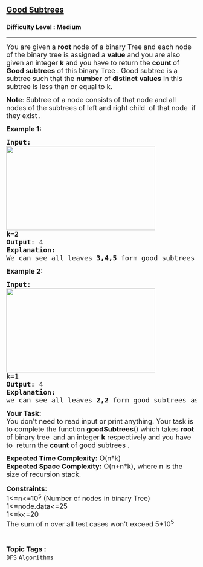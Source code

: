 <h2><a href="https://practice.geeksforgeeks.org/problems/df12afc57250e7f6fc101aa9c272343184fe9859/1">Good Subtrees</a></h2><h3>Difficulty Level : Medium</h3><hr><div class="problems_problem_content__Xm_eO"><p><span style="font-size:18px">You are given a <strong>root</strong> node of a binary Tree and each node of the binary tree is assigned a <strong>value</strong> and you&nbsp;are also given an integer <strong>k</strong> and you have to return the <strong>count </strong>of <strong>Good subtrees</strong> of this binary Tree . Good subtree is a subtree such that the <strong>number</strong> of <strong>distinct</strong>&nbsp;<strong>values</strong>&nbsp;in this subtree is less than or equal to k.</span></p>

<p><span style="font-size:18px"><strong>Note</strong>: Subtree of a node consists of that node and all nodes of the subtrees of left and right child&nbsp;&nbsp;of that&nbsp;node&nbsp;&nbsp;if they exist .</span></p>

<p><strong><span style="font-size:18px">Example 1:</span></strong></p>

<pre><span style="font-size:18px"><strong>Input:</strong>
<img alt="" src="https://media.geeksforgeeks.org/img-practice/1_page-0001-1664728043.jpg" style="height:222px; width:394px">
</span><span style="font-size:18px"><strong>k=2</strong></span>
<span style="font-size:18px"><strong>Output</strong>: 4
<strong>Explanation:</strong>
We can see all leaves <strong>3,4,5</strong> form good subtrees as number of distinct values in subtrees is 1 which is less than k which is given as <strong>2,</strong>now  subtree which starts at 2 and has 3 as left node  is also a good subtree because the <strong>count</strong> of distinct values is <strong>2</strong> which is equal to k so overall 4 good subtrees.</span></pre>

<p><strong><span style="font-size:18px">Example 2:</span></strong></p>

<pre><strong><span style="font-size:18px">Input:</span></strong>
<img alt="" src="https://media.geeksforgeeks.org/img-practice/2_page-0001-1664728091.jpg" style="height:222px; width:394px">
<span style="font-size:18px">k=1</span>
<span style="font-size:18px"><strong>Output: </strong>4
<strong>Explanation:</strong>
we can see all leaves <strong>2,2</strong> form good subtrees as number of distinct values in subtrees is 1 which is equal to k which is given as 1, now  both subtrees which starts at 2 and has 2 as child also forms  a good subtree because <strong>count</strong> of distinct values is 1 which is equal to k so overall <strong>4</strong> good subtrees.</span></pre>

<p><span style="font-size:18px"><strong>Your Task:</strong><br>
You don't need to read input or print anything. Your task is to complete the function <strong>goodSubtrees</strong>() which takes <strong>root</strong> of binary tree&nbsp; and an integer&nbsp;<strong>k</strong> respectively and you have to&nbsp; return the <strong>count</strong> of&nbsp;good subtrees .</span></p>

<p><span style="font-size:18px"><strong>Expected Time Complexity:</strong> O(n*k)<br>
<strong>Expected Space Complexity:</strong> O(n+n*k), where n is the size of recursion stack.</span><br>
<br>
<span style="font-size:18px"><strong>Constraints</strong>:<br>
1&lt;=n&lt;=10<sup>5</sup>&nbsp;(Number of nodes in binary Tree)<br>
1&lt;=node.data&lt;=25<br>
1&lt;=k&lt;=20<br>
The sum of n over all test cases won't exceed 5*10<sup>5</sup></span></p>
</div><br><p><span style=font-size:18px><strong>Topic Tags : </strong><br><code>DFS</code>&nbsp;<code>Algorithms</code>&nbsp;